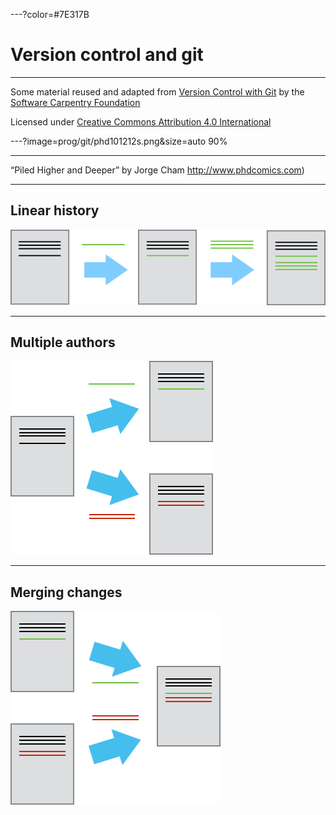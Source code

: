 ---?color=#7E317B

# Version control and git

---

Some material reused and adapted from [Version Control with Git](https://swcarpentry.github.io/git-novice/) by the [Software Carpentry Foundation](https://software-carpentry.org/)

Licensed under [Creative Commons Attribution 4.0 International](https://creativecommons.org/licenses/by/4.0/)

---?image=prog/git/phd101212s.png&size=auto 90%

---

 “Piled Higher and Deeper” by Jorge Cham <http://www.phdcomics.com>)

---

## Linear history

![linear development of a document](prog/git/play-changes.png)

---

## Multiple authors

![different changes](prog/git/versions.png)

---

## Merging changes

![merges](prog/git/merge.png)


